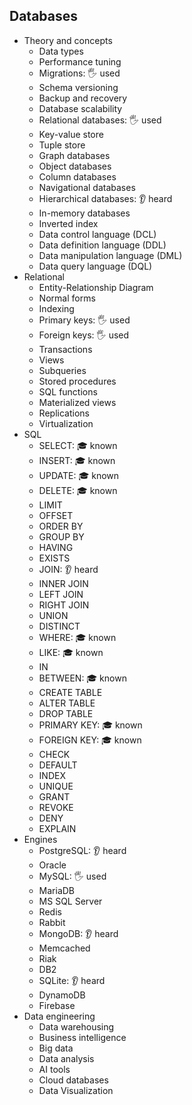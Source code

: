 ## Databases

- Theory and concepts
  - Data types
  - Performance tuning
  - Migrations: 🖐️ used
  - Schema versioning
  - Backup and recovery
  - Database scalability
  - Relational databases: 🖐️ used
  - Key-value store
  - Tuple store
  - Graph databases
  - Object databases
  - Column databases
  - Navigational databases
  - Hierarchical databases: 👂 heard
  - In-memory databases
  - Inverted index
  - Data control language (DCL)
  - Data definition language (DDL)
  - Data manipulation language (DML)
  - Data query language (DQL)
- Relational
  - Entity-Relationship Diagram
  - Normal forms
  - Indexing
  - Primary keys: 🖐️ used
  - Foreign keys: 🖐️ used
  - Transactions
  - Views
  - Subqueries
  - Stored procedures
  - SQL functions
  - Materialized views
  - Replications
  - Virtualization
- SQL
  - SELECT: 🎓 known
  - INSERT: 🎓 known
  - UPDATE: 🎓 known
  - DELETE: 🎓 known
  - LIMIT
  - OFFSET
  - ORDER BY
  - GROUP BY
  - HAVING
  - EXISTS
  - JOIN: 👂 heard
  - INNER JOIN
  - LEFT JOIN
  - RIGHT JOIN
  - UNION
  - DISTINCT
  - WHERE: 🎓 known
  - LIKE: 🎓 known
  - IN
  - BETWEEN: 🎓 known
  - CREATE TABLE
  - ALTER TABLE
  - DROP TABLE
  - PRIMARY KEY: 🎓 known
  - FOREIGN KEY: 🎓 known
  - CHECK
  - DEFAULT
  - INDEX
  - UNIQUE
  - GRANT
  - REVOKE
  - DENY
  - EXPLAIN
- Engines
  - PostgreSQL: 👂 heard
  - Oracle
  - MySQL: 🖐️ used
  - MariaDB
  - MS SQL Server
  - Redis
  - Rabbit
  - MongoDB: 👂 heard
  - Memcached
  - Riak
  - DB2
  - SQLite: 👂 heard
  - DynamoDB
  - Firebase
- Data engineering
  - Data warehousing
  - Business intelligence
  - Big data
  - Data analysis
  - AI tools
  - Cloud databases
  - Data Visualization